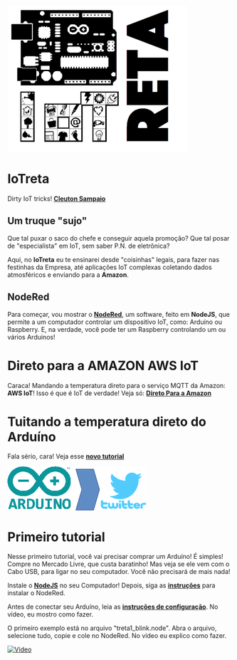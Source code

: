 ![](./logo-iotreta.png)
# IoTreta
Dirty IoT tricks!
[**Cleuton Sampaio**](https://github.com/cleuton)

## Um truque "sujo"

Que tal puxar o saco do chefe e conseguir aquela promoção? Que tal posar de "especialista" em IoT, sem saber P.N. de eletrônica? 

Aqui, no **IoTreta** eu te ensinarei desde "coisinhas" legais, para fazer nas festinhas da Empresa, até aplicações IoT complexas coletando dados atmosféricos e enviando para a **Amazon**.

## NodeRed

Para começar, vou mostrar o [**NodeRed**](https://nodered.org), um software, feito em **NodeJS**, que permite a um computador controlar um dispositivo IoT, como: Arduíno ou Raspberry. E, na verdade, você pode ter um Raspberry controlando um ou vários Arduinos!

# Direto para a AMAZON AWS IoT

Caraca! Mandando a temperatura direto para o serviço MQTT da Amazon: **AWS IoT**! Isso é que é IoT de verdade!
Veja só: [**Direto Para a Amazon**](./DiretoParaAmazon)

# Tuitando a temperatura direto do Arduíno

Fala sério, cara! Veja esse [**novo tutorial**](./iotwitando)

![](./arduino_twitter.png)

# Primeiro tutorial

Nesse primeiro tutorial, você vai precisar comprar um Arduíno! É simples! Compre no Mercado Livre, que custa baratinho! Mas veja se ele vem com o Cabo USB, para ligar no seu computador. Você não precisará de mais nada!

Instale o [**NodeJS**](https://nodejs.org/en/) no seu Computador! Depois, siga as [**instruções**](https://nodered.org/docs/getting-started/) para instalar o NodeRed.

Antes de conectar seu Arduíno, leia as [**instruções de configuração**](https://nodered.org/docs/hardware/arduino). No vídeo, eu mostro como fazer.

O primeiro exemplo está no arquivo "treta1_blink.node". Abra o arquivo, selecione tudo, copie e cole no NodeRed. No vídeo eu explico como fazer.

[![Video](http://img.youtube.com/vi/i-sae3emnBU/0.jpg)](http://www.youtube.com/watch?v=i-sae3emnBU)